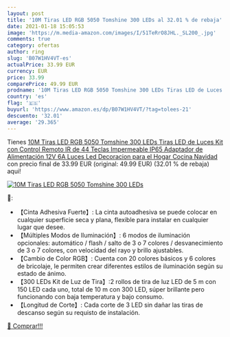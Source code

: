 ```yaml
---
layout: post
title: '10M Tiras LED RGB 5050 Tomshine 300 LEDs al 32.01 % de rebaja'
date: 2021-01-18 15:05:53
image: 'https://m.media-amazon.com/images/I/51TeRrO8JHL._SL200_.jpg'
comments: true
category: ofertas
author: ring
slug: 'B07W1HV4VT-es'
actualPrice: 33.99 EUR
currency: EUR
price: 33.99
comparePrice: 49.99 EUR
prodname: '10M Tiras LED RGB 5050 Tomshine 300 LEDs Tiras LED de Luces Kit con Control Remoto IR de 44 Teclas Impermeable IP65 Adaptador de Alimentación 12V 6A Luces Led Decoracion para el Hogar Cocina Navidad'
country: 'es'
flag: '🇪🇸'
buyurl: 'https://www.amazon.es/dp/B07W1HV4VT/?tag=tolees-21'
descuento: '32.01'
average: '29.365'
---
```


Tienes [10M Tiras LED RGB 5050 Tomshine 300 LEDs Tiras LED de Luces Kit con Control Remoto IR de 44 Teclas Impermeable IP65 Adaptador de Alimentación 12V 6A Luces Led Decoracion para el Hogar Cocina Navidad](https://www.amazon.es/dp/B07W1HV4VT/?tag=tolees-21) con precio final de  33.99 EUR (original: 49.99 EUR) (32.01 %  de rebaja) aqui!

[![10M Tiras LED RGB 5050 Tomshine 300 LEDs](https://m.media-amazon.com/images/I/51TeRrO8JHL._SL200_.jpg)](https://www.amazon.es/dp/B07W1HV4VT/?tag=tolees-21)

🔎:

- 【Cinta Adhesiva Fuerte】: La cinta autoadhesiva se puede colocar en cualquier superficie seca y plana, flexible para instalar en cualquier lugar que desee.
- 【Múltiples Modos de Iluminación】: 6 modos de iluminación opcionales: automático / flash / salto de 3 o 7 colores / desvanecimiento de 3 o 7 colores, con velocidad del rayo y brillo ajustables.
- 【Cambio de Color RGB】: Cuenta con 20 colores básicos y 6 colores de bricolaje, le permiten crear diferentes estilos de iluminación según su estado de ánimo.
- 【300 LEDs Kit de Luz de Tira】:2 rollos de tira de luz LED de 5 m con 150 LED cada uno, total de 10 m con 300 LED, súper brillante pero funcionando con baja temperatura y bajo consumo.
- 【Longitud de Corte】: Cada corte de 3 LED sin dañar las tiras de descanso según su requisto de instalación.

[🛒 Comprar!!!](https://www.amazon.es/dp/B07W1HV4VT/?tag=tolees-21)
